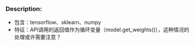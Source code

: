 ### Description:
- 包含：tensorflow、sklearn、numpy
- 特征：API调用的返回值作为循环变量（model.get_weights()），这种情况的处理或许需要注意？